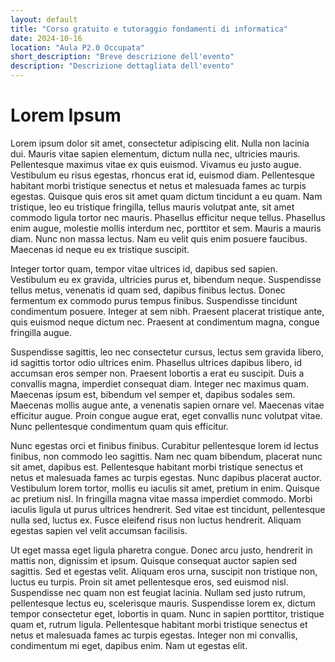 ```yaml
---
layout: default
title: "Corso gratuito e tutoraggio fondamenti di informatica"
date: 2024-10-16
location: "Aula P2.0 Occupata"
short_description: "Breve descrizione dell'evento"  
description: "Descrizione dettagliata dell'evento"
---
```


# Lorem Ipsum

Lorem ipsum dolor sit amet, consectetur adipiscing elit. Nulla non lacinia dui. Mauris vitae sapien elementum, dictum nulla nec, ultricies mauris. Pellentesque maximus vitae ex quis euismod. Vivamus eu justo augue. Vestibulum eu risus egestas, rhoncus erat id, euismod diam. Pellentesque habitant morbi tristique senectus et netus et malesuada fames ac turpis egestas. Quisque quis eros sit amet quam dictum tincidunt a eu quam. Nam tristique, leo eu tristique fringilla, tellus mauris volutpat ante, sit amet commodo ligula tortor nec mauris. Phasellus efficitur neque tellus. Phasellus enim augue, molestie mollis interdum nec, porttitor et sem. Mauris a mauris diam. Nunc non massa lectus. Nam eu velit quis enim posuere faucibus. Maecenas id neque eu ex tristique suscipit.

Integer tortor quam, tempor vitae ultrices id, dapibus sed sapien. Vestibulum eu ex gravida, ultricies purus et, bibendum neque. Suspendisse tellus metus, venenatis id quam sed, dapibus finibus lectus. Donec fermentum ex commodo purus tempus finibus. Suspendisse tincidunt condimentum posuere. Integer at sem nibh. Praesent placerat tristique ante, quis euismod neque dictum nec. Praesent at condimentum magna, congue fringilla augue.

Suspendisse sagittis, leo nec consectetur cursus, lectus sem gravida libero, id sagittis tortor odio ultrices enim. Phasellus ultrices dapibus libero, id accumsan eros semper non. Praesent lobortis a erat eu suscipit. Duis a convallis magna, imperdiet consequat diam. Integer nec maximus quam. Maecenas ipsum est, bibendum vel semper et, dapibus sodales sem. Maecenas mollis augue ante, a venenatis sapien ornare vel. Maecenas vitae efficitur augue. Proin congue augue erat, eget convallis nunc volutpat vitae. Nunc pellentesque condimentum quam quis efficitur.

Nunc egestas orci et finibus finibus. Curabitur pellentesque lorem id lectus finibus, non commodo leo sagittis. Nam nec quam bibendum, placerat nunc sit amet, dapibus est. Pellentesque habitant morbi tristique senectus et netus et malesuada fames ac turpis egestas. Nunc dapibus placerat auctor. Vestibulum lorem tortor, mollis eu iaculis sit amet, pretium in enim. Quisque ac pretium nisl. In fringilla magna vitae massa imperdiet commodo. Morbi iaculis ligula ut purus ultrices hendrerit. Sed vitae est tincidunt, pellentesque nulla sed, luctus ex. Fusce eleifend risus non luctus hendrerit. Aliquam egestas sapien vel velit accumsan facilisis.

Ut eget massa eget ligula pharetra congue. Donec arcu justo, hendrerit in mattis non, dignissim et ipsum. Quisque consequat auctor sapien sed sagittis. Sed et egestas velit. Aliquam eros urna, suscipit non tristique non, luctus eu turpis. Proin sit amet pellentesque eros, sed euismod nisl. Suspendisse nec quam non est feugiat lacinia. Nullam sed justo rutrum, pellentesque lectus eu, scelerisque mauris. Suspendisse lorem ex, dictum tempor consectetur eget, lobortis in quam. Nunc in sapien porttitor, tristique quam et, rutrum ligula. Pellentesque habitant morbi tristique senectus et netus et malesuada fames ac turpis egestas. Integer non mi convallis, condimentum mi eget, dapibus enim. Nam ut egestas elit.